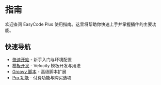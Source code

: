 # 指南

欢迎查阅 EasyCode Plus 使用指南。这里将帮助你快速上手并掌握插件的主要功能。

## 快速导航

- [快速开始](/zh/guide/getting-started) - 新手入门与环境配置
- [模板开发](/zh/guide/templates) - Velocity 模板开发与用法
- [Groovy 脚本](/zh/guide/groovy-script) - 高级脚本扩展 
- [Pro 功能](/zh/guide/pro-features) - 付费功能与购买选项
